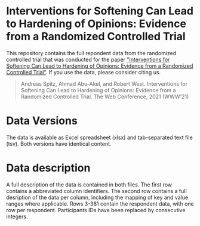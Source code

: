 # Interventions for Softening Can Lead to Hardening of Opinions: Evidence from a Randomized Controlled Trial

This repository contains the full repondent data from the randomized controlled trial that was conducted for the paper ["Interventions for Softening Can Lead to Hardening of Opinions: Evidence from a Randomized Controlled Trial"](https://doi.org/10.1145/3442381.3450019). If you use the data, please consider citing us.

> Andreas Spitz, Ahmad Abu-Akel, and Robert West. Interventions for Softening Can Lead to Hardening of Opinions: Evidence from a Randomized Controlled Trial. The Web Conference, 2021 (WWW'21)

# Data Versions

The data is available as Excel spreadsheet (xlsx) and tab-separated text file (tsv). Both versions have identical content.

# Data description

A full description of the data is contained in both files. The first row contains a abbreviated column identifiers. The second row contains a full desription of the data per column, including the mapping of key and value ranges where applicable. Rows 3-381 contain the respondent data, with one row per respondent. Participants IDs have been replaced by consecutive integers.
